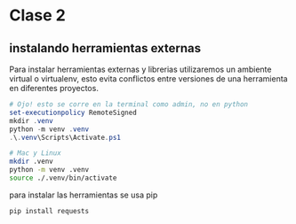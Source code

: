 # Clase 2

## instalando herramientas externas

Para instalar herramientas externas y librerias utilizaremos
un ambiente virtual o virtualenv, esto evita conflictos entre versiones
de una herramienta en diferentes proyectos.

```powershell
# Ojo! esto se corre en la terminal como admin, no en python
set-executionpolicy RemoteSigned
mkdir .venv
python -m venv .venv
.\.venv\Scripts\Activate.ps1
```

```bash
# Mac y Linux
mkdir .venv
python -m venv .venv
source ./.venv/bin/activate
```

para instalar las herramientas se usa pip

```powershell
pip install requests
```
